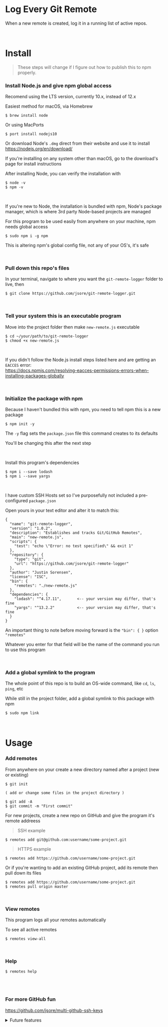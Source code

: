 # Log Every Git Remote

When a new remote is created, log it in a running list of active repos.

<br>

# Install

> These steps will change if I figure out how to publish this to npm properly.

### Install Node.js and give npm global access

Recomend using the LTS version, currently 10.x, instead of 12.x

Easiest method for macOS, via Homebrew
```
$ brew install node
```

Or using MacPorts
```
$ port install nodejs10
```

Or download Node's `.dmg` direct from their website and use it to install<br>
https://nodejs.org/en/download/


If you're installing on any system other than macOS, go to the download's page
for install instructions

After installing Node, you can verify the installation with
```
$ node -v
$ npm -v
```

<br>

If you're new to Node, the installation is bundled with npm, Node's package manager,
which is where 3rd party Node-based projects are managed

For this program to be used easily from anywhere on your machine, npm needs global access
```
$ sudo npm i -g npm
```

This is altering npm's global config file, not any of your OS's, it's safe


<br>

### Pull down this repo's files

In your terminal, navigate to where you want the `git-remote-logger` folder to live, then
```
$ git clone https://github.com/jsore/git-remote-logger.git
```

<br>

### Tell your system this is an executable program

Move into the project folder then make `new-remote.js` executable
```
$ cd ~/your/path/to/git-remote-logger
$ chmod +x new-remote.js
```

<br>

If you didn't follow the Node.js install steps listed here and are getting an `EACCES` error:<br>
https://docs.npmjs.com/resolving-eacces-permissions-errors-when-installing-packages-globally

<br>

### Initialize the package with npm

Because I haven't bundled this with npm, you need to tell npm this is a new package
```
$ npm init -y
```

The `-y` flag sets the `package.json` file this command creates to its defaults

You'll be changing this after the next step

<br>

Install this program's dependencies
```
$ npm i --save lodash
$ npm i --save yargs
```

<br>

I have custom SSH Hosts set so I've purposefully not included a pre-configured `package.json`

Open yours in your text editor and alter it to match this:
```
{
  "name": "git-remote-logger",
  "version": "1.0.2",
  "description": "Establishes and tracks Git/GitHub Remotes",
  "main": "new-remote.js",
  "scripts": {
    "test": "echo \"Error: no test specified\" && exit 1"
  },
  "repository": {
    "type": "git",
    "url": "https://github.com/jsore/git-remote-logger"
  },
  "author": "Justin Sorensen",
  "license": "ISC",
  "bin": {
    "remotes": "./new-remote.js"
  },
  "dependencies": {
    "lodash": "^4.17.11",       <-- your version may differ, that's fine
    "yargs": "^13.2.2"          <-- your version may differ, that's fine
  }
}
```

An important thing to note before moving forward is the `"bin": { }` option `"remotes"`

Whatever you enter for that field will be the name of the command you run to use this program

<br>

### Add a global symlink to the program

The whole point of this repo is to build an OS-wide command, like `cd`, `ls`, `ping`, etc

While still in the project folder, add a global symlink to this package with npm
```
$ sudo npm link
```

<br>

# Usage

### Add remotes

From anywhere on your create a new directory named after a project (new or existing)

```
$ git init

( add or change some files in the project directory )

$ git add -A
$ git commit -m "First commit"
```

For new projects, create a new repo on GitHub and give the program it's remote addreess

> SSH example
```
$ remotes add git@github.com:username/some-project.git
```

> HTTPS example
```
$ remotes add https://github.com/username/some-project.git
```

Or if you're wanting to add an existing GitHub project, add its remote then pull down its files
```
$ remotes add https://github.com/username/some-project.git
$ remotes pull origin master
```

<br>

### View remotes

This program logs all your remotes automatically

To see all active remotes
```
$ remotes view-all
```

<br>

### Help

```
$ remotes help
```

<br><br>

### For more GitHub fun

https://github.com/jsore/multi-github-ssh-keys

<details><summary>Future features</summary>
<br>

### Remove remotes

```
$ remotes remove
```

<br>

### Push commits to a remote

```
$ remotes push
```

<br>

### Pull commits to a remote

```
$ remotes push
```

</details>
